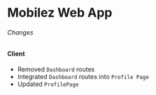 # Mobilez Web App

###### Changes

#### Client

- Removed `Dashboard` routes
- Integrated `Dashboard` routes into `Profile Page`
- Updated `ProfilePage`
